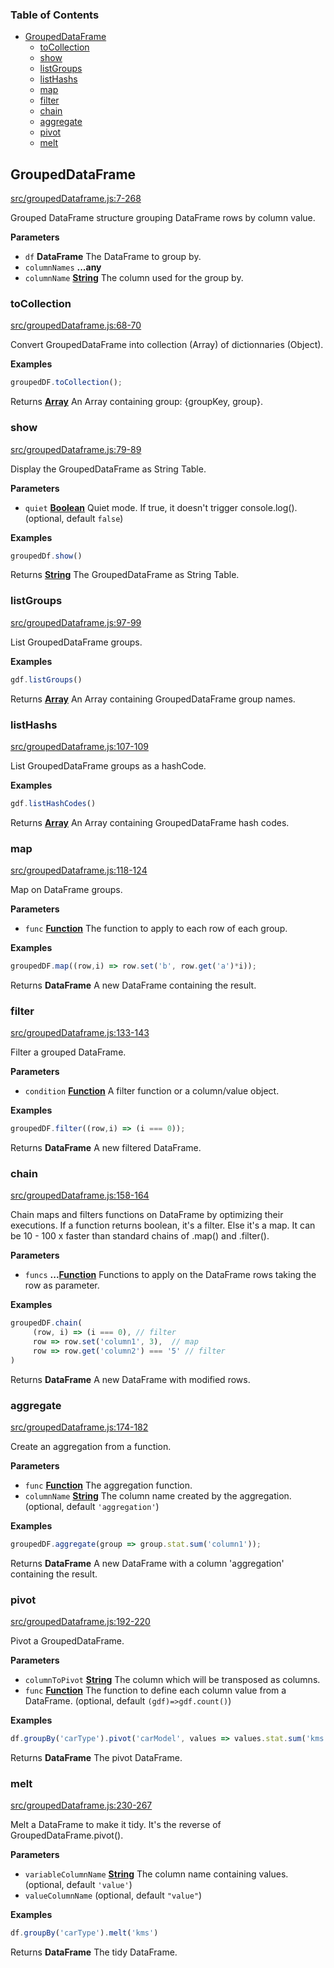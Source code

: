 <!-- Generated by documentation.js. Update this documentation by updating the source code. -->

### Table of Contents

-   [GroupedDataFrame][1]
    -   [toCollection][2]
    -   [show][3]
    -   [listGroups][4]
    -   [listHashs][5]
    -   [map][6]
    -   [filter][7]
    -   [chain][8]
    -   [aggregate][9]
    -   [pivot][10]
    -   [melt][11]

## GroupedDataFrame

[src/groupedDataframe.js:7-268][12]

Grouped DataFrame structure grouping DataFrame rows by column value.

**Parameters**

-   `df` **DataFrame** The DataFrame to group by.
-   `columnNames` **...any** 
-   `columnName` **[String][13]** The column used for the group by.

### toCollection

[src/groupedDataframe.js:68-70][14]

Convert GroupedDataFrame into collection (Array) of dictionnaries (Object).

**Examples**

```javascript
groupedDF.toCollection();
```

Returns **[Array][15]** An Array containing group: {groupKey, group}.

### show

[src/groupedDataframe.js:79-89][16]

Display the GroupedDataFrame as String Table.

**Parameters**

-   `quiet` **[Boolean][17]** Quiet mode. If true, it doesn't trigger console.log(). (optional, default `false`)

**Examples**

```javascript
groupedDf.show()
```

Returns **[String][13]** The GroupedDataFrame as String Table.

### listGroups

[src/groupedDataframe.js:97-99][18]

List GroupedDataFrame groups.

**Examples**

```javascript
gdf.listGroups()
```

Returns **[Array][15]** An Array containing GroupedDataFrame group names.

### listHashs

[src/groupedDataframe.js:107-109][19]

List GroupedDataFrame groups as a hashCode.

**Examples**

```javascript
gdf.listHashCodes()
```

Returns **[Array][15]** An Array containing GroupedDataFrame hash codes.

### map

[src/groupedDataframe.js:118-124][20]

Map on DataFrame groups.

**Parameters**

-   `func` **[Function][21]** The function to apply to each row of each group.

**Examples**

```javascript
groupedDF.map((row,i) => row.set('b', row.get('a')*i));
```

Returns **DataFrame** A new DataFrame containing the result.

### filter

[src/groupedDataframe.js:133-143][22]

Filter a grouped DataFrame.

**Parameters**

-   `condition` **[Function][21]** A filter function or a column/value object.

**Examples**

```javascript
groupedDF.filter((row,i) => (i === 0));
```

Returns **DataFrame** A new filtered DataFrame.

### chain

[src/groupedDataframe.js:158-164][23]

Chain maps and filters functions on DataFrame by optimizing their executions.
If a function returns boolean, it's a filter. Else it's a map.
It can be 10 - 100 x faster than standard chains of .map() and .filter().

**Parameters**

-   `funcs` **...[Function][21]** Functions to apply on the DataFrame rows taking the row as parameter.

**Examples**

```javascript
groupedDF.chain(
     (row, i) => (i === 0), // filter
     row => row.set('column1', 3),  // map
     row => row.get('column2') === '5' // filter
)
```

Returns **DataFrame** A new DataFrame with modified rows.

### aggregate

[src/groupedDataframe.js:174-182][24]

Create an aggregation from a function.

**Parameters**

-   `func` **[Function][21]** The aggregation function.
-   `columnName` **[String][13]** The column name created by the aggregation. (optional, default `'aggregation'`)

**Examples**

```javascript
groupedDF.aggregate(group => group.stat.sum('column1'));
```

Returns **DataFrame** A new DataFrame with a column 'aggregation' containing the result.

### pivot

[src/groupedDataframe.js:192-220][25]

Pivot a GroupedDataFrame.

**Parameters**

-   `columnToPivot` **[String][13]** The column which will be transposed as columns.
-   `func` **[Function][21]** The function to define each column value from a DataFrame. (optional, default `(gdf)=>gdf.count()`)

**Examples**

```javascript
df.groupBy('carType').pivot('carModel', values => values.stat.sum('kms'))
```

Returns **DataFrame** The pivot DataFrame.

### melt

[src/groupedDataframe.js:230-267][26]

Melt a DataFrame to make it tidy. It's the reverse of GroupedDataFrame.pivot().

**Parameters**

-   `variableColumnName` **[String][13]** The column name containing values. (optional, default `'value'`)
-   `valueColumnName`   (optional, default `"value"`)

**Examples**

```javascript
df.groupBy('carType').melt('kms')
```

Returns **DataFrame** The tidy DataFrame.

[1]: #groupeddataframe

[2]: #tocollection

[3]: #show

[4]: #listgroups

[5]: #listhashs

[6]: #map

[7]: #filter

[8]: #chain

[9]: #aggregate

[10]: #pivot

[11]: #melt

[12]: https://github.com/Gmousse/dataframe-js/blob/519708cd5edea0cc2721ea668f4619637b09c9d9/src/groupedDataframe.js#L7-L268 "Source code on GitHub"

[13]: https://developer.mozilla.org/docs/Web/JavaScript/Reference/Global_Objects/String

[14]: https://github.com/Gmousse/dataframe-js/blob/519708cd5edea0cc2721ea668f4619637b09c9d9/src/groupedDataframe.js#L68-L70 "Source code on GitHub"

[15]: https://developer.mozilla.org/docs/Web/JavaScript/Reference/Global_Objects/Array

[16]: https://github.com/Gmousse/dataframe-js/blob/519708cd5edea0cc2721ea668f4619637b09c9d9/src/groupedDataframe.js#L79-L89 "Source code on GitHub"

[17]: https://developer.mozilla.org/docs/Web/JavaScript/Reference/Global_Objects/Boolean

[18]: https://github.com/Gmousse/dataframe-js/blob/519708cd5edea0cc2721ea668f4619637b09c9d9/src/groupedDataframe.js#L97-L99 "Source code on GitHub"

[19]: https://github.com/Gmousse/dataframe-js/blob/519708cd5edea0cc2721ea668f4619637b09c9d9/src/groupedDataframe.js#L107-L109 "Source code on GitHub"

[20]: https://github.com/Gmousse/dataframe-js/blob/519708cd5edea0cc2721ea668f4619637b09c9d9/src/groupedDataframe.js#L118-L124 "Source code on GitHub"

[21]: https://developer.mozilla.org/docs/Web/JavaScript/Reference/Statements/function

[22]: https://github.com/Gmousse/dataframe-js/blob/519708cd5edea0cc2721ea668f4619637b09c9d9/src/groupedDataframe.js#L133-L143 "Source code on GitHub"

[23]: https://github.com/Gmousse/dataframe-js/blob/519708cd5edea0cc2721ea668f4619637b09c9d9/src/groupedDataframe.js#L158-L164 "Source code on GitHub"

[24]: https://github.com/Gmousse/dataframe-js/blob/519708cd5edea0cc2721ea668f4619637b09c9d9/src/groupedDataframe.js#L174-L182 "Source code on GitHub"

[25]: https://github.com/Gmousse/dataframe-js/blob/519708cd5edea0cc2721ea668f4619637b09c9d9/src/groupedDataframe.js#L192-L220 "Source code on GitHub"

[26]: https://github.com/Gmousse/dataframe-js/blob/519708cd5edea0cc2721ea668f4619637b09c9d9/src/groupedDataframe.js#L230-L267 "Source code on GitHub"
